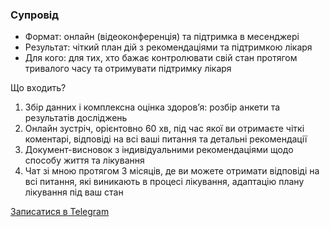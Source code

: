 ### Супровід


- Формат: онлайн (відеоконференція) та підтримка в месенджері
- Результат: чіткий план дій з рекомендаціями та підтримкою лікаря
- Для кого: для тих, хто бажає контролювати свій стан протягом тривалого часу та отримувати підтримку лікаря


Що входить?

1. Збір данних і комплексна оцінка здоровʼя: розбір анкети та результатів досліджень
1. Онлайн зустріч, орієнтовно 60 хв, під час якої ви отримаєте чіткі коментарі, відповіді на всі ваші питання та детальні рекомендації
1. Документ-висновок з індивідуальними рекомендаціями щодо способу життя та лікування
1. Чат зі мною протягом 3 місяців, де ви можете отримати відповіді на всі питання, які виникають в процесі лікування, адаптацію плану лікування під ваш стан


[Записатися в Telegram](https://t.me/maria_tymochko)


